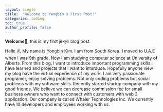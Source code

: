 ```yaml
---
layout: single
title:  "Welcome to Yongbin's First Post!"
categories: coding
toc: true
author_profile: false
---
```

**Welcome🙌**, this is my first jekyll blog post.

Hello ✌️, 
My name is Yongbin Kim. I am from South Korea. I moved to U.A.E when I was 9th grade. Now I am studying computer science at University of Alberta. From this blog, I want to introduce important programming skills I have learned and projects that I want to intorduce. Hopefully anyone view my blog have the virtual experience of my work. I am very passionate programer, enjoy solving problems. Not only coding problems but social problems with my software skills. Recently started startup company with my good friends. We believe we can decrease commission fee for small business owners who want to connect with customers with web 3 application. Our company is called Whaler Technologies Inc. We currently have 10 developers and employees working with us.

